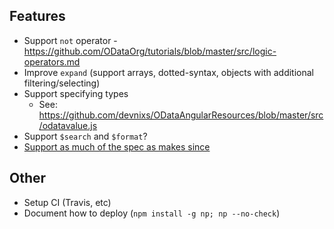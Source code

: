 ## Features
- Support `not` operator - https://github.com/ODataOrg/tutorials/blob/master/src/logic-operators.md
- Improve `expand` (support arrays, dotted-syntax, objects with additional filtering/selecting)
- Support specifying types
  - See: https://github.com/devnixs/ODataAngularResources/blob/master/src/odatavalue.js
- Support `$search` and `$format`?
- [Support as much of the spec as makes since](http://docs.oasis-open.org/odata/odata/v4.0/errata03/os/complete/part2-url-conventions/odata-v4.0-errata03-os-part2-url-conventions-complete.html)

## Other
- Setup CI (Travis, etc)
- Document how to deploy (`npm install -g np; np --no-check`)